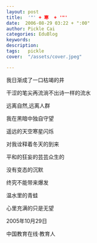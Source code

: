 ```yaml
---
layout: post  
title:  '"' + 寒  + '"'
date:  2006-08-29 03:22 + ":00" 
author: Pickle Cai  
categories: EduBlog  
keywords: 
description:   
tags:	pickle   
cover:  "/assets/cover.jpeg"  

---  
```

    
我日渐成了一口枯竭的井



干涩的笔尖再流淌不出诗一样的流水



远离自然,远离人群



我在黑暗中独自守望



遥远的天空寒星闪烁



对我诠释着冬天的到来



平和的狂妄的芸芸众生的



没有变态的沉默



终究不能带来爆发



温水里的青蛙



心里充满的只是无望



2005年10月29日



		    
 中国教育在线·教育人

